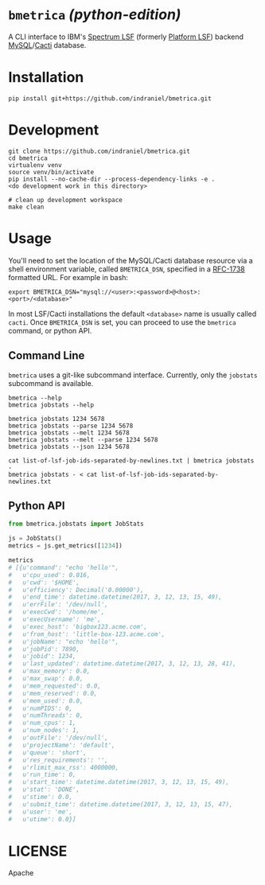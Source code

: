 # `bmetrica` _(python-edition)_

A CLI interface to IBM's [Spectrum LSF][0] (formerly [Platform LSF][1]) backend [MySQL][3]/[Cacti][4] database.

# Installation

    pip install git+https://github.com/indraniel/bmetrica.git

# Development

    git clone https://github.com/indraniel/bmetrica.git
    cd bmetrica
    virtualenv venv
    source venv/bin/activate
    pip install --no-cache-dir --process-dependency-links -e .
    <do development work in this directory>

    # clean up development workspace
    make clean

# Usage

You'll need to set the location of the MySQL/Cacti database resource via a shell environment variable, called `BMETRICA_DSN`, specified in a [RFC-1738][4] formatted URL.  For example in bash:

    export BMETRICA_DSN="mysql://<user>:<password>@<host>:<port>/<database>"
    
In most LSF/Cacti installations the default `<database>` name is usually called `cacti`.  Once `BMETRICA_DSN` is set, you can proceed to use the `bmetrica` command, or python API.

## Command Line

`bmetrica` uses a git-like subcommand interface.  Currently, only the `jobstats` subcommand is available.

    bmetrica --help
    bmetrica jobstats --help

    bmetrica jobstats 1234 5678
    bmetrica jobstats --parse 1234 5678
    bmetrica jobstats --melt 1234 5678
    bmetrica jobstats --melt --parse 1234 5678
    bmetrica jobstats --json 1234 5678

    cat list-of-lsf-job-ids-separated-by-newlines.txt | bmetrica jobstats -
    bmetrica jobstats - < cat list-of-lsf-job-ids-separated-by-newlines.txt 

## Python API

```python
from bmetrica.jobstats import JobStats

js = JobStats()
metrics = js.get_metrics([1234])

metrics
# [{u'command': "echo 'hello'",
#   u'cpu_used': 0.016,
#   u'cwd': '$HOME',
#   u'efficiency': Decimal('0.00000'),
#   u'end_time': datetime.datetime(2017, 3, 12, 13, 15, 49),
#   u'errFile': '/dev/null',
#   u'execCwd': '/home/me',
#   u'execUsername': 'me',
#   u'exec_host': 'bigbox123.acme.com',
#   u'from_host': 'little-box-123.acme.com',
#   u'jobName': "echo 'hello'",
#   u'jobPid': 7890,
#   u'jobid': 1234,
#   u'last_updated': datetime.datetime(2017, 3, 12, 13, 28, 41),
#   u'max_memory': 0.0,
#   u'max_swap': 0.0,
#   u'mem_requested': 0.0,
#   u'mem_reserved': 0.0,
#   u'mem_used': 0.0,
#   u'numPIDS': 0,
#   u'numThreads': 0,
#   u'num_cpus': 1,
#   u'num_nodes': 1,
#   u'outFile': '/dev/null',
#   u'projectName': 'default',
#   u'queue': 'short',
#   u'res_requirements': '',
#   u'rlimit_max_rss': 4000000,
#   u'run_time': 0,
#   u'start_time': datetime.datetime(2017, 3, 12, 13, 15, 49),
#   u'stat': 'DONE',
#   u'stime': 0.0,
#   u'submit_time': datetime.datetime(2017, 3, 12, 13, 15, 47),
#   u'user': 'me',
#   u'utime': 0.0}]
```

# LICENSE

Apache

[0]: http://www-03.ibm.com/systems/spectrum-computing/products/lsf/
[1]: https://en.wikipedia.org/wiki/Platform_LSF
[2]: https://en.wikipedia.org/wiki/MySQL
[3]: http://www.cacti.net/
[4]: https://www.ietf.org/rfc/rfc1738.txt

